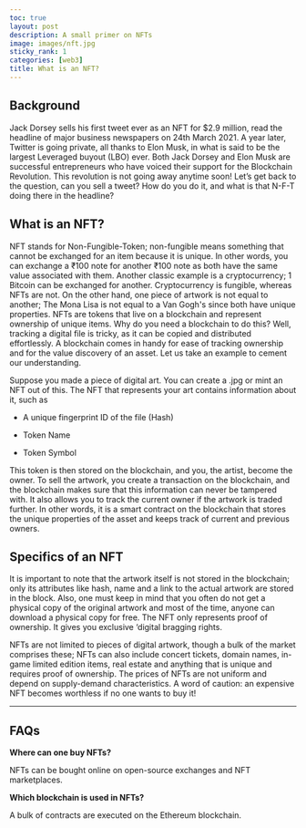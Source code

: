 ```yaml
---
toc: true
layout: post
description: A small primer on NFTs
image: images/nft.jpg
sticky_rank: 1
categories: [web3]
title: What is an NFT?
---
```


## Background

Jack Dorsey sells his first tweet ever as an NFT for $2.9 million, read the headline of major business newspapers on 24th March 2021. A year later, Twitter is going private, all thanks to Elon Musk, in what is said to be the largest Leveraged buyout (LBO) ever. Both Jack Dorsey and Elon Musk are successful entrepreneurs who have voiced their support for the Blockchain Revolution. This revolution is not going away anytime soon! Let’s get back to the question, can you sell a tweet? How do you do it, and what is that N-F-T doing there in the headline?

## What is an NFT?

NFT stands for Non-Fungible-Token; non-fungible means something that cannot be exchanged for an item because it is unique. In other words, you can exchange a ₹100 note for another ₹100 note as both have the same value associated with them. Another classic example is a cryptocurrency; 1 Bitcoin can be exchanged for another. Cryptocurrency is fungible, whereas NFTs are not. On the other hand, one piece of artwork is not equal to another; The Mona Lisa is not equal to a Van Gogh's since both have unique properties. NFTs are tokens that live on a blockchain and represent ownership of unique items. Why do you need a blockchain to do this? Well, tracking a digital file is tricky, as it can be copied and distributed effortlessly. A blockchain comes in handy for ease of tracking ownership and for the value discovery of an asset. Let us take an example to cement our understanding.

Suppose you made a piece of digital art. You can create a .jpg or mint an NFT out of this. The NFT that represents your art contains information about it, such as

*   A unique fingerprint ID of the file (Hash)
    
*   Token Name
    
*   Token Symbol
    

This token is then stored on the blockchain, and you, the artist, become the owner. To sell the artwork, you create a transaction on the blockchain, and the blockchain makes sure that this information can never be tampered with. It also allows you to track the current owner if the artwork is traded further. In other words, it is a smart contract on the blockchain that stores the unique properties of the asset and keeps track of current and previous owners.

## Specifics of an NFT

It is important to note that the artwork itself is not stored in the blockchain; only its attributes like hash, name and a link to the actual artwork are stored in the block. Also, one must keep in mind that you often do not get a physical copy of the original artwork and most of the time, anyone can download a physical copy for free. The NFT only represents proof of ownership. It gives you exclusive ‘digital bragging rights.

NFTs are not limited to pieces of digital artwork, though a bulk of the market comprises these; NFTs can also include concert tickets, domain names, in-game limited edition items, real estate and anything that is unique and requires proof of ownership. The prices of NFTs are not uniform and depend on supply-demand characteristics. A word of caution: an expensive NFT becomes worthless if no one wants to buy it!

---

## FAQs

**Where can one buy NFTs?**

NFTs can be bought online on open-source exchanges and NFT marketplaces.

**Which blockchain is used in NFTs?**

A bulk of contracts are executed on the Ethereum blockchain.
